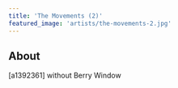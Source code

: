 ```yaml
---
title: 'The Movements (2)'
featured_image: 'artists/the-movements-2.jpg'
---
```


## About

[a1392361] without Berry Window
